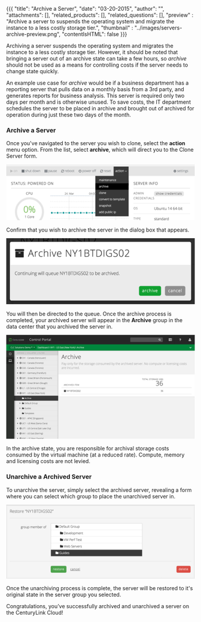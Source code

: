 {{{
  "title": "Archive a Server",
  "date": "03-20-2015",
  "author": "",
  "attachments": [],
  "related_products": [],
  "related_questions": [],
  "preview" : "Archive a server to suspends the operating system and migrate the instance to a less costly storage tier.",
  "thumbnail" : "../images/servers-archive-preview.png",
  "contentIsHTML": false
}}}

Archiving a server suspends the operating system and migrates the instance to a less costly storage tier. However, it should be noted that bringing a server out of an archive state can take a few hours, so *archive* should not be used as a means for controlling costs if the server needs to change state quickly.

An example use case for *archive* would be if a business department has a reporting server that pulls data on a monthly basis from a 3rd party, and generates reports for business analysis. This server is required only two days per month and is otherwise unused. To save costs, the IT department schedules the server to be placed in archive and brought out of archived for operation during just these two days of the month.

### Archive a Server

Once you've navigated to the server you wish to clone, select the **action** menu option. From the list, select **archive**, which will direct you to the Clone Server form.

![archive server menu option](../images/servers-archive-1.png)

Confirm that you wish to archive the server in the dialog box that appears.

![confirm archive server](../images/servers-archive-2.png)

You will then be directed to the queue. Once the archive process is completed, your archived server will appear in the **Archive** group in the data center that you archived the server in.

![archived servers](../images/servers-archive-3.png)

In the archive state, you are responsible for archival storage costs consumed by the virtual machine (at a reduced rate). Compute, memory and licensing costs are not levied.

### Unarchive a Archived Server

To unarchive the server, simply select the archived server, revealing a form where you can select which group to place the unarchived server in.

![archived servers](../images/servers-archive-4.png)

Once the unarchiving process is complete, the server will be restored to it's original state in the server group you selected.

Congratulations, you’ve successfully archived and unarchived a server on the CenturyLink Cloud!
